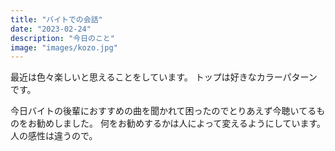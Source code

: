```yaml
---
title: "バイトでの会話"
date: "2023-02-24"
description: "今日のこと"
image: "images/kozo.jpg"
---
```


最近は色々楽しいと思えることをしています。
トップは好きなカラーパターンです。

今日バイトの後輩におすすめの曲を聞かれて困ったのでとりあえず今聴いてるものをお勧めしました。
何をお勧めするかは人によって変えるようにしています。
人の感性は違うので。
